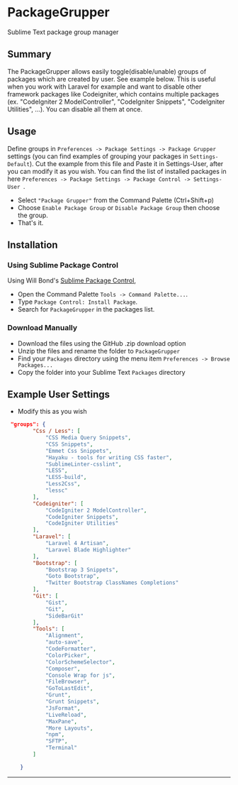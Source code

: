 # PackageGrupper
Sublime Text package group manager

## Summary
The PackageGrupper allows easily toggle(disable/unable) groups of packages which are created by user.
See example below. This is useful when you work with Laravel for example and want to disable other framework packages like Codeigniter, which contains multiple packages (ex. "CodeIgniter 2 ModelController", "CodeIgniter Snippets", "CodeIgniter Utilities", ...). You can disable all them at once.

## Usage
Define groups in `Preferences -> Package Settings -> Package Grupper ` settings (you can find examples of grouping your packages in `Settings-Default`).
Cut the example from this file and Paste it in  Settings-User, after you can modify it as you wish. You can find the list of installed packages in here `Preferences -> Package Settings -> Package Control -> Settings-User `.

* Select `"Package Grupper"` from the Command Palette (Ctrl+Shift+p)
* Choose `Enable Package Group` or `Disable Package Group` then choose the group.
* That's it.

## Installation

### Using Sublime Package Control

Using Will Bond's [Sublime Package Control](http://wbond.net/sublime_packages/package_control),

- Open the Command Palette `Tools -> Command Palette...`.
- Type `Package Control: Install Package`.
- Search for `PackageGrupper` in the packages list.

### Download Manually

* Download the files using the GitHub .zip download option
* Unzip the files and rename the folder to `PackageGrupper`
* Find your `Packages` directory using the menu item  `Preferences -> Browse Packages...`
* Copy the folder into your Sublime Text `Packages` directory

## Example User Settings

* Modify this as you wish

```json
 "groups": {
		"Css / Less": [
			"CSS Media Query Snippets",
			"CSS Snippets",
			"Emmet Css Snippets",
			"Hayaku - tools for writing CSS faster",
			"SublimeLinter-csslint",
			"LESS",
			"LESS-build",
			"Less2Css",
			"lessc"
		],
		"Codeigniter": [
			"CodeIgniter 2 ModelController",
			"CodeIgniter Snippets",
			"CodeIgniter Utilities"
		],
		"Laravel": [
			"Laravel 4 Artisan",
			"Laravel Blade Highlighter"
		],
		"Bootstrap": [
			"Bootstrap 3 Snippets",
			"Goto Bootstrap",
			"Twitter Bootstrap ClassNames Completions"
		],
		"Git": [
			"Gist",
			"Git",
			"SideBarGit"
		],
		"Tools": [
			"Alignment",
			"auto-save",
			"CodeFormatter",
			"ColorPicker",
			"ColorSchemeSelector",
			"Composer",
			"Console Wrap for js",
			"FileBrowser",
			"GoToLastEdit",
			"Grunt",
			"Grunt Snippets",
			"JsFormat",
			"LiveReload",
			"MaxPane",
			"More Layouts",
			"npm",
			"SFTP",
			"Terminal"
		]

	} 
```
---
